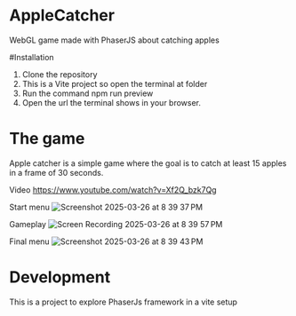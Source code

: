 # AppleCatcher
 WebGL game made with PhaserJS about catching apples

 #Installation

 1. Clone the repository
 2. This is a Vite project so open the terminal at folder
 3. Run the command npm run preview
 4. Open the url the terminal shows in your browser.

# The game
Apple catcher is a simple game where the goal is to catch at least 15 apples in a frame of 30 seconds.

Video
https://www.youtube.com/watch?v=Xf2Q_bzk7Qg


Start menu
![Screenshot 2025-03-26 at 8 39 37 PM](https://github.com/user-attachments/assets/ce141355-2389-4e1c-9774-b67616f930c1)

Gameplay
![Screen Recording 2025-03-26 at 8 39 57 PM](https://github.com/user-attachments/assets/9f6a95b9-f764-4ae8-8389-2d85cf7432a5)

Final menu
![Screenshot 2025-03-26 at 8 39 43 PM](https://github.com/user-attachments/assets/b4bcd22a-ea56-415a-845e-54e9c57368a7)

# Development
This is a project to explore PhaserJs framework in a vite setup
